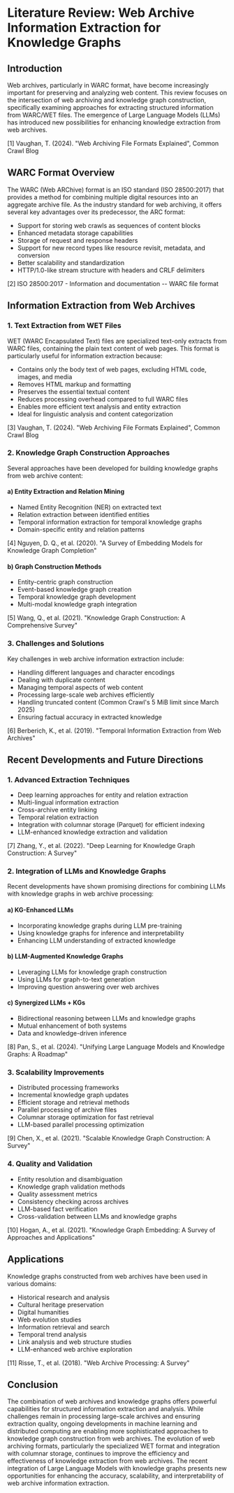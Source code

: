 # Literature Review: Web Archive Information Extraction for Knowledge Graphs

## Introduction

Web archives, particularly in WARC format, have become increasingly important for preserving and analyzing web content. This review focuses on the intersection of web archiving and knowledge graph construction, specifically examining approaches for extracting structured information from WARC/WET files. The emergence of Large Language Models (LLMs) has introduced new possibilities for enhancing knowledge extraction from web archives.

[1] Vaughan, T. (2024). "Web Archiving File Formats Explained", Common Crawl Blog

## WARC Format Overview

The WARC (Web ARChive) format is an ISO standard (ISO 28500:2017) that provides a method for combining multiple digital resources into an aggregate archive file. As the industry standard for web archiving, it offers several key advantages over its predecessor, the ARC format:

- Support for storing web crawls as sequences of content blocks
- Enhanced metadata storage capabilities
- Storage of request and response headers
- Support for new record types like resource revisit, metadata, and conversion
- Better scalability and standardization
- HTTP/1.0-like stream structure with headers and CRLF delimiters

[2] ISO 28500:2017 - Information and documentation -- WARC file format

## Information Extraction from Web Archives

### 1. Text Extraction from WET Files

WET (WARC Encapsulated Text) files are specialized text-only extracts from WARC files, containing the plain text content of web pages. This format is particularly useful for information extraction because:

- Contains only the body text of web pages, excluding HTML code, images, and media
- Removes HTML markup and formatting
- Preserves the essential textual content
- Reduces processing overhead compared to full WARC files
- Enables more efficient text analysis and entity extraction
- Ideal for linguistic analysis and content categorization

[3] Vaughan, T. (2024). "Web Archiving File Formats Explained", Common Crawl Blog

### 2. Knowledge Graph Construction Approaches

Several approaches have been developed for building knowledge graphs from web archive content:

#### a) Entity Extraction and Relation Mining

- Named Entity Recognition (NER) on extracted text
- Relation extraction between identified entities
- Temporal information extraction for temporal knowledge graphs
- Domain-specific entity and relation patterns

[4] Nguyen, D. Q., et al. (2020). "A Survey of Embedding Models for Knowledge Graph Completion"

#### b) Graph Construction Methods

- Entity-centric graph construction
- Event-based knowledge graph creation
- Temporal knowledge graph development
- Multi-modal knowledge graph integration

[5] Wang, Q., et al. (2021). "Knowledge Graph Construction: A Comprehensive Survey"

### 3. Challenges and Solutions

Key challenges in web archive information extraction include:

- Handling different languages and character encodings
- Dealing with duplicate content
- Managing temporal aspects of web content
- Processing large-scale web archives efficiently
- Handling truncated content (Common Crawl's 5 MiB limit since March 2025)
- Ensuring factual accuracy in extracted knowledge

[6] Berberich, K., et al. (2019). "Temporal Information Extraction from Web Archives"

## Recent Developments and Future Directions

### 1. Advanced Extraction Techniques

- Deep learning approaches for entity and relation extraction
- Multi-lingual information extraction
- Cross-archive entity linking
- Temporal relation extraction
- Integration with columnar storage (Parquet) for efficient indexing
- LLM-enhanced knowledge extraction and validation

[7] Zhang, Y., et al. (2022). "Deep Learning for Knowledge Graph Construction: A Survey"

### 2. Integration of LLMs and Knowledge Graphs

Recent developments have shown promising directions for combining LLMs with knowledge graphs in web archive processing:

#### a) KG-Enhanced LLMs

- Incorporating knowledge graphs during LLM pre-training
- Using knowledge graphs for inference and interpretability
- Enhancing LLM understanding of extracted knowledge

#### b) LLM-Augmented Knowledge Graphs

- Leveraging LLMs for knowledge graph construction
- Using LLMs for graph-to-text generation
- Improving question answering over web archives

#### c) Synergized LLMs + KGs

- Bidirectional reasoning between LLMs and knowledge graphs
- Mutual enhancement of both systems
- Data and knowledge-driven inference

[8] Pan, S., et al. (2024). "Unifying Large Language Models and Knowledge Graphs: A Roadmap"

### 3. Scalability Improvements

- Distributed processing frameworks
- Incremental knowledge graph updates
- Efficient storage and retrieval methods
- Parallel processing of archive files
- Columnar storage optimization for fast retrieval
- LLM-based parallel processing optimization

[9] Chen, X., et al. (2021). "Scalable Knowledge Graph Construction: A Survey"

### 4. Quality and Validation

- Entity resolution and disambiguation
- Knowledge graph validation methods
- Quality assessment metrics
- Consistency checking across archives
- LLM-based fact verification
- Cross-validation between LLMs and knowledge graphs

[10] Hogan, A., et al. (2021). "Knowledge Graph Embedding: A Survey of Approaches and Applications"

## Applications

Knowledge graphs constructed from web archives have been used in various domains:

- Historical research and analysis
- Cultural heritage preservation
- Digital humanities
- Web evolution studies
- Information retrieval and search
- Temporal trend analysis
- Link analysis and web structure studies
- LLM-enhanced web archive exploration

[11] Risse, T., et al. (2018). "Web Archive Processing: A Survey"

## Conclusion

The combination of web archives and knowledge graphs offers powerful capabilities for structured information extraction and analysis. While challenges remain in processing large-scale archives and ensuring extraction quality, ongoing developments in machine learning and distributed computing are enabling more sophisticated approaches to knowledge graph construction from web archives. The evolution of web archiving formats, particularly the specialized WET format and integration with columnar storage, continues to improve the efficiency and effectiveness of knowledge extraction from web archives. The recent integration of Large Language Models with knowledge graphs presents new opportunities for enhancing the accuracy, scalability, and interpretability of web archive information extraction.
